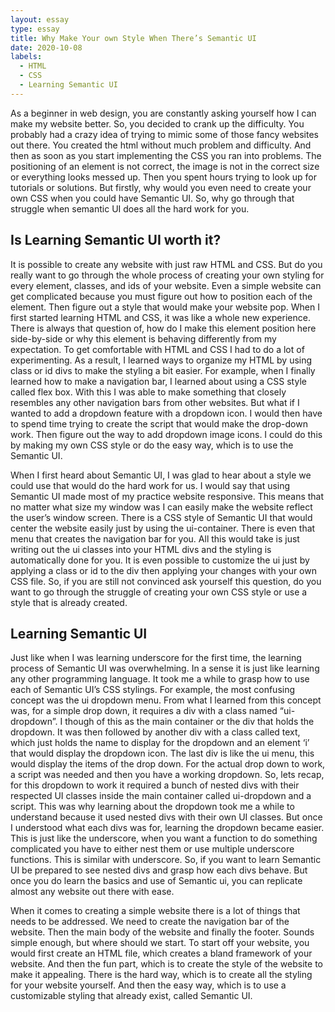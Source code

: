 ```yaml
---
layout: essay
type: essay
title: Why Make Your own Style When There’s Semantic UI
date: 2020-10-08
labels:
  - HTML
  - CSS
  - Learning Semantic UI
---
```


As a beginner in web design, you are constantly asking yourself how I can make my website better. So, you decided to crank up the difficulty. You probably had a crazy idea of trying to mimic some of those fancy websites out there. You created the html without much problem and difficulty. And then as soon as you start implementing the CSS you ran into problems. The positioning of an element is not correct, the image is not in the correct size or everything looks messed up. Then you spent hours trying to look up for tutorials or solutions. But firstly, why would you even need to create your own CSS when you could have Semantic UI. So, why go through that struggle when semantic UI does all the hard work for you.

## Is Learning Semantic UI worth it?
It is possible to create any website with just raw HTML and CSS. But do you really want to go through the whole process of creating your own styling for every element, classes, and ids of your website. Even a simple website can get complicated because you must figure out how to position each of the element. Then figure out a style that would make your website pop. When I first started learning HTML and CSS, it was like a whole new experience. There is always that question of, how do I make this element position here side-by-side or why this element is behaving differently from my expectation. To get comfortable with HTML and CSS I had to do a lot of experimenting. As a result, I learned ways to organize my HTML by using class or id divs to make the styling a bit easier. For example, when I finally learned how to make a navigation bar, I learned about using a CSS style called flex box. With this I was able to make something that closely resembles any other navigation bars from other websites. But what if I wanted to add a dropdown feature with a dropdown icon. I would then have to spend time trying to create the script that would make the drop-down work. Then figure out the way to add dropdown image icons. I could do this by making my own CSS style or do the easy way, which is to use the Semantic UI.

When I first heard about Semantic UI, I was glad to hear about a style we could use that would do the hard work for us. I would say that using Semantic UI made most of my practice website responsive. This means that no matter what size my window was I can easily make the website reflect the user’s window screen. There is a CSS style of Semantic UI that would center the website easily just by using the ui-container. There is even that menu that creates the navigation bar for you. All this would take is just writing out the ui classes into your HTML divs and the styling is automatically done for you. It is even possible to customize the ui just by applying a class or id to the div then applying your changes with your own CSS file. So, if you are still not convinced ask yourself this question, do you want to go through the struggle of creating your own CSS style or use a style that is already created.

## Learning Semantic UI
Just like when I was learning underscore for the first time, the learning process of Semantic UI was overwhelming. In a sense it is just like learning any other programming language. It took me a while to grasp how to use each of Semantic UI’s CSS stylings. For example, the most confusing concept was the ui dropdown menu. From what I learned from this concept was, for a simple drop down, it requires a div with a class named “ui-dropdown”. I though of this as the main container or the div that holds the dropdown. It was then followed by another div with a class called text, which just holds the name to display for the dropdown and an element ‘i’ that would display the dropdown icon. The last div is like the ui menu, this would display the items of the drop down. For the actual drop down to work, a script was needed and then you have a working dropdown. So, lets recap, for this dropdown to work it required a bunch of nested divs with their respected UI classes inside the main container called ui-dropdown and a script. This was why learning about the dropdown took me a while to understand because it used nested divs with their own UI classes. But once I understood what each divs was for, learning the dropdown became easier. This is just like the underscore, when you want a function to do something complicated you have to either nest them or use multiple underscore functions. This is similar with underscore. So, if you want to learn Semantic UI be prepared to see nested divs and grasp how each divs behave. But once you do learn the basics and use of Semantic ui, you can replicate almost any website out there with ease. 

When it comes to creating a simple website there is a lot of things that needs to be addressed. We need to create the navigation bar of the website. Then the main body of the website and finally the footer. Sounds simple enough, but where should we start. To start off your website, you would first create an HTML file, which creates a bland framework of your website. And then the fun part, which is to create the style of the website to make it appealing. There is the hard way, which is to create all the styling for your website yourself. And then the easy way, which is to use a customizable styling that already exist, called Semantic UI. 

